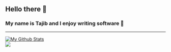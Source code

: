 ## Hello there 👋 
### My name is Tajib and I enjoy writing software 🦾
--- 
[![My Github Stats](https://github-readme-stats.vercel.app/api?username=TajibSmajlovic&show_icons=true&theme=dracula)](https://github.com/machadop1407/github-readme-stats)\
<a href="https://github.com/anuraghazra/convoychat">
  <img align="center" src="https://github-readme-stats.vercel.app/api/top-langs/?username=TajibSmajlovic&layout=compact&langs_count=8&theme=ayu-mirage" />
</a>
